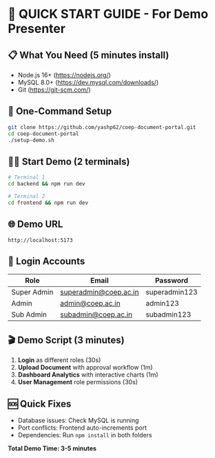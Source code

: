 # 🎯 QUICK START GUIDE - For Demo Presenter

## 📋 What You Need (5 minutes install)
- Node.js 16+ (https://nodejs.org/)
- MySQL 8.0+ (https://dev.mysql.com/downloads/)
- Git (https://git-scm.com/)

## 🚀 One-Command Setup
```bash
git clone https://github.com/yashp62/coep-document-portal.git
cd coep-document-portal
./setup-demo.sh
```

## 🏃‍♂️ Start Demo (2 terminals)
```bash
# Terminal 1
cd backend && npm run dev

# Terminal 2
cd frontend && npm run dev
```

## 🌐 Demo URL
```
http://localhost:5173
```

## 🔑 Login Accounts
| Role | Email | Password |
|------|-------|----------|
| Super Admin | superadmin@coep.ac.in | superadmin123 |
| Admin | admin@coep.ac.in | admin123 |
| Sub Admin | subadmin@coep.ac.in | subadmin123 |

## 🎬 Demo Script (3 minutes)
1. **Login** as different roles (30s)
2. **Upload Document** with approval workflow (1m)
3. **Dashboard Analytics** with interactive charts (1m)
4. **User Management** role permissions (30s)

## 🆘 Quick Fixes
- Database issues: Check MySQL is running
- Port conflicts: Frontend auto-increments port
- Dependencies: Run `npm install` in both folders

**Total Demo Time: 3-5 minutes**